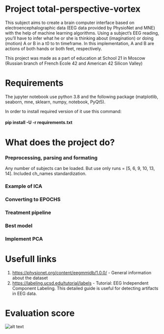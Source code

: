 # Project total-perspective-vortex
This subject aims to create a brain computer interface based on electroencephalographic data (EEG data provided by PhysioNet and MNE) with the help of machine learning algorithms. Using a subject’s EEG reading, you’ll have to infer what he or she is thinking about (imagination) or doing (motion) A or B in a t0 to tn timeframe. In this implementation, A and B are actions of both hands or both feet, respectively.

This project was made as a part of education at School 21 in Moscow (Russian branch of French Ecole 42 and American 42 Silicon Valley)

# Requirements
The jupyter notebook use python 3.8 and the following package (matplotlib, seaborn, mne, sklearn, numpy, notebook, PyQt5).

In order to install required version of it use this command:
#### pip install -U -r requirements.txt

# What does the project do?

### Preprocessing, parsing and formating
Any number of subjects can be loaded. But use only runs = [5, 6, 9, 10, 13, 14]. Included ch_names standardization.
### Example of ICA

### Converting to EPOCHS

### Treatment pipeline

### Best model

### Implement PCA

# Usefull links
1) https://physionet.org/content/eegmmidb/1.0.0/ - General information about the dataset
2) https://labeling.ucsd.edu/tutorial/labels - Tutorial: EEG Independent Component Labeling. This detailed guide is useful for detecting artifacts in EEG data.

# Evaluation score
![alt text](https://github.com/loloroshlo/total-perspective-vortex/blob/main/Score_of_project.png)
